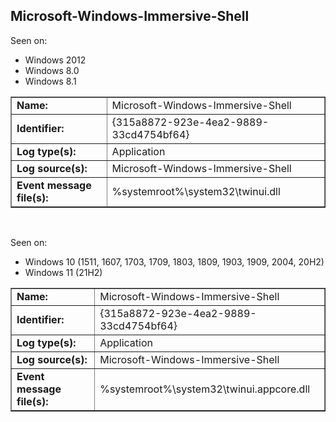 ## Microsoft-Windows-Immersive-Shell

Seen on:
* Windows 2012
* Windows 8.0
* Windows 8.1

<table border="1" class="docutils">
  <tbody>
    <tr>
      <td><b>Name:</b></td>
      <td>Microsoft-Windows-Immersive-Shell</td>
    </tr>
    <tr>
      <td><b>Identifier:</b></td>
      <td>{315a8872-923e-4ea2-9889-33cd4754bf64}</td>
    </tr>
    <tr>
      <td><b>Log type(s):</b></td>
      <td>Application</td>
    </tr>
    <tr>
      <td><b>Log source(s):</b></td>
      <td>Microsoft-Windows-Immersive-Shell</td>
    </tr>
    <tr>
      <td><b>Event message file(s):</b></td>
      <td>%systemroot%\system32\twinui.dll</td>
    </tr>
  </tbody>
</table>

&nbsp;

Seen on:
* Windows 10 (1511, 1607, 1703, 1709, 1803, 1809, 1903, 1909, 2004, 20H2)
* Windows 11 (21H2)

<table border="1" class="docutils">
  <tbody>
    <tr>
      <td><b>Name:</b></td>
      <td>Microsoft-Windows-Immersive-Shell</td>
    </tr>
    <tr>
      <td><b>Identifier:</b></td>
      <td>{315a8872-923e-4ea2-9889-33cd4754bf64}</td>
    </tr>
    <tr>
      <td><b>Log type(s):</b></td>
      <td>Application</td>
    </tr>
    <tr>
      <td><b>Log source(s):</b></td>
      <td>Microsoft-Windows-Immersive-Shell</td>
    </tr>
    <tr>
      <td><b>Event message file(s):</b></td>
      <td>%systemroot%\system32\twinui.appcore.dll</td>
    </tr>
  </tbody>
</table>

&nbsp;

